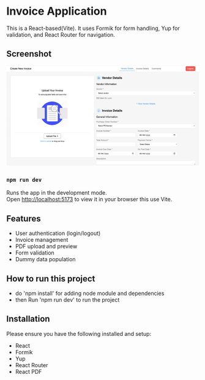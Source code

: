 # Invoice Application

This is a React-based(Vite). It uses Formik for form handling, Yup for validation, and React Router for navigation.

## Screenshot

![Alt text describing the image](./public/invoice-img.png)

### `npm run dev`

Runs the app in the development mode.\
Open [http://localhost:5173](http://localhost:5173/) to view it in your browser this use Vite.

## Features

- User authentication (login/logout)
- Invoice management
- PDF upload and preview
- Form validation
- Dummy data population

## How to run this project

- do 'npm install' for adding node module and dependencies
- then Run 'npm run dev' to run the project

## Installation

Please ensure you have the following installed and setup:

- React
- Formik
- Yup
- React Router
- React PDF
